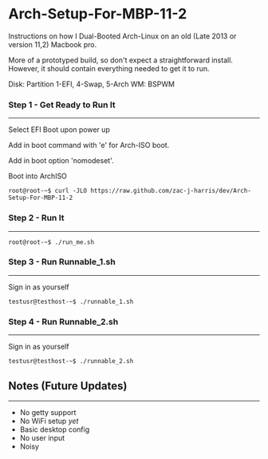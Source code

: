 # Arch-Setup-For-MBP-11-2


Instructions on how I Dual-Booted Arch-Linux on an old (Late 2013 or version 11,2) Macbook pro.

More of a prototyped build, so don't expect a straightforward install. However, it should contain everything needed to get it to run.

Disk: Partition 1-EFI, 4-Swap, 5-Arch
WM: BSPWM


### Step 1 - Get Ready to Run It

---

Select EFI Boot upon power up

Add in boot command with 'e' for Arch-ISO boot.

Add in boot option 'nomodeset'.

Boot into ArchISO

```console
root@root-~$ curl -JLO https://raw.github.com/zac-j-harris/dev/Arch-Setup-For-MBP-11-2
```

### Step 2 - Run It

---

```console
root@root-~$ ./run_me.sh
```

### Step 3 - Run Runnable_1.sh 

---

Sign in as yourself

```console
testusr@testhost-~$ ./runnable_1.sh
```

### Step 4 - Run Runnable_2.sh 

---

Sign in as yourself

```console
testusr@testhost-~$ ./runnable_2.sh
```


## Notes (Future Updates)

***

- No getty support
- No WiFi setup *yet*
- Basic desktop config
- No user input
- Noisy
